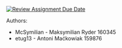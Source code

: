 [![Review Assignment Due Date](https://classroom.github.com/assets/deadline-readme-button-24ddc0f5d75046c5622901739e7c5dd533143b0c8e959d652212380cedb1ea36.svg)](https://classroom.github.com/a/rvoNoYjK)


Authors:
 - McSymilian - Maksymilian Ryder 160345
 - etug13 - Antoni Maćkowiak 159876
